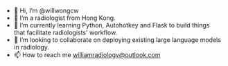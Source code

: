 - 👋 Hi, I’m @willwongcw
- 👀 I’m a radiologist from Hong Kong.
- 🌱 I’m currently learning Python, Autohotkey and Flask to build things that facilitate radiologists' workflow.
- 💞️ I’m looking to collaborate on deploying existing large language models in radiology.
- 📫 How to reach me williamradiology@outlook.com

<!---
willwongcw/willwongcw is a ✨ special ✨ repository because its `README.md` (this file) appears on your GitHub profile.
You can click the Preview link to take a look at your changes.
--->
